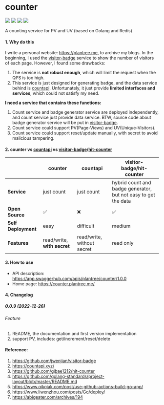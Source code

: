 # counter

<p align="left">
<a href="https://opensource.org/licenses/MIT"><img src="https://img.shields.io/badge/License-MIT-green.svg"></a>
<a href="https://goreportcard.com/report/github.com/plantree/counter"><img src="https://goreportcard.com/badge/github.com/plantree/counter"></a>
<a href="https://github.com/plantree/counter/actions/workflows/ci.yml"><img src="https://github.com/plantree/counter/actions/workflows/ci.yml/badge.svg"></a>
<a href="https://codecov.io/github/plantree/counter" > <img src="https://codecov.io/github/plantree/counter/branch/main/graph/badge.svg?token=V7I5WL9G9K"/></a>
</p>

A counting service for PV and UV (based on Golang and Redis)

#### 1. Why do this

I write a personal website: https://plantree.me, to archive my blogs. In the beginning, I used the [visitor-badge](https://github.com/jwenjian/visitor-badge) service to show the number of visitors of each page. However, I found some drawbacks:

1. The service is **not robust enough**, which will limit the request when the QPS is too high.
2. This service is just designed for generating badge, and the data service behind is [countapi](https://countapi.xyz/). Unfortunately, it just provide **limited interfaces and services**, which could not satisfy my need.

**I need a service that contains these functions:**

1. Count service and badge generator service are deployed independently, and count service just provide data service. BTW, source code about badge generator service will be put in [visitor-badge](https://github.com/plantree/visitor-badge).
2. Count service could support PV(Page-Views) and UV(Unique-Visitors).
3. Count service could support reset/update manually, with secret to avoid malicious tampering.

#### 2. counter vs [countapi](https://countapi.xyz/) vs [visitor-badge](visitor-badge)/[hit-counter](https://github.com/gjbae1212/hit-counter)

|                     | counter                     | countapi                   | visitor-badge/hit-counter                                    |
| ------------------- | --------------------------- | -------------------------- | ------------------------------------------------------------ |
| **Service**         | just count                  | just count                 | hybrid count and badge generator, but not easy to get the data |
| **Open Source**     | ✅                           | ❌                          | ✅                                                            |
| **Self Deployment** | easy                        | difficult                  | medium                                                       |
| **Features**        | read/write, **with secret** | read/write, without secret | read only                                                    |

#### 3. How to use

- API description: https://app.swaggerhub.com/apis/plantree/counter/1.0.0
- Home page: https://counter.plantree.me/

#### 4. Changelog

##### 0.0.9 (2022-12-26)

###### Feature

1. README, the documentation and first version implementation
2. support PV, includes: get/increment/reset/delete

#### Reference:

1. https://github.com/jwenjian/visitor-badge
2. https://countapi.xyz/
3. https://github.com/gjbae1212/hit-counter
4. https://github.com/golang-standards/project-layout/blob/master/README.md
5. https://www.qikqiak.com/post/use-github-actions-build-go-app/
6. https://www.liwenzhou.com/posts/Go/deploy/
7. https://abigeater.com/archives/194
